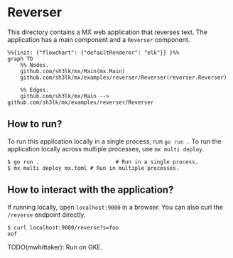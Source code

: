 # Reverser

This directory contains a MX web application that reverses text.
The application has a main component and a `Reverser` component.

```mermaid
%%{init: {"flowchart": {"defaultRenderer": "elk"}} }%%
graph TD
    %% Nodes.
    github.com/sh3lk/mx/Main(mx.Main)
    github.com/sh3lk/mx/examples/reverser/Reverser(reverser.Reverser)

    %% Edges.
    github.com/sh3lk/mx/Main --> github.com/sh3lk/mx/examples/reverser/Reverser
```

## How to run?

To run this application locally in a single process, run `go run .` To run the
application locally across multiple processes, use `mx multi deploy`.

```console
$ go run .                        # Run in a single process.
$ mx multi deploy mx.toml # Run in multiple processes.
```

## How to interact with the application?

If running locally, open `localhost:9000` in a browser. You can also curl the
`/reverse` endpoint directly.

```console
$ curl localhost:9000/reverse?s=foo
oof
```

TODO(mwhittaker): Run on GKE.
